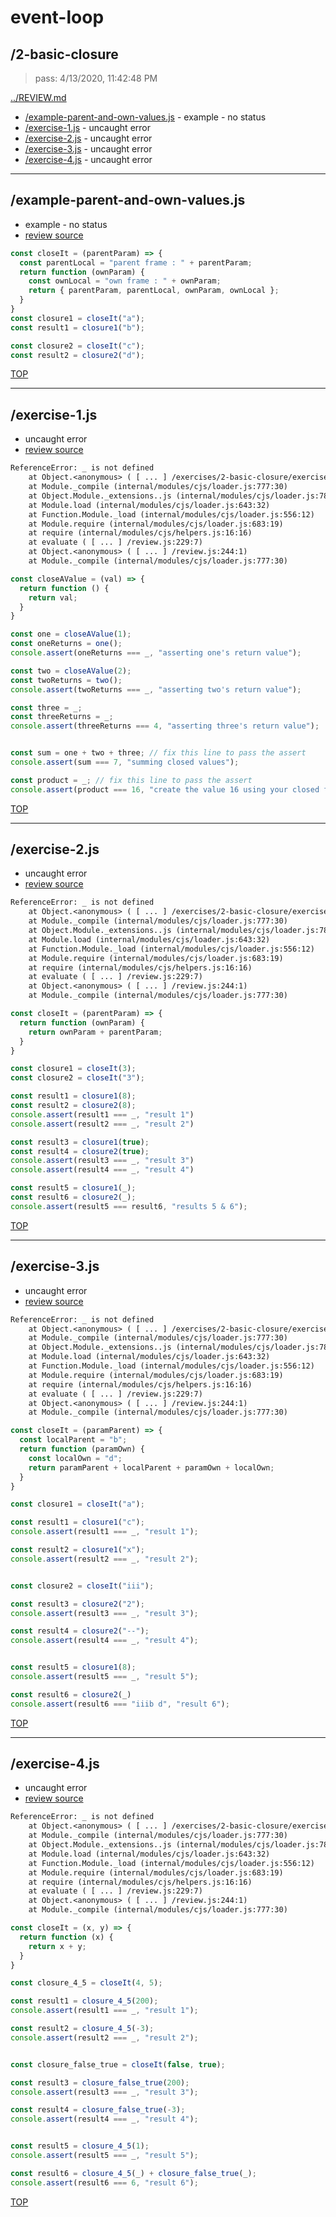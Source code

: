 # event-loop 

## /2-basic-closure

> pass: 4/13/2020, 11:42:48 PM 

[../REVIEW.md](../REVIEW.md)

* [/example-parent-and-own-values.js](#example-parent-and-own-valuesjs) - example - no status
* [/exercise-1.js](#exercise-1js) - uncaught error
* [/exercise-2.js](#exercise-2js) - uncaught error
* [/exercise-3.js](#exercise-3js) - uncaught error
* [/exercise-4.js](#exercise-4js) - uncaught error

---

## /example-parent-and-own-values.js

* example - no status
* [review source](./example-parent-and-own-values.js)

```js
const closeIt = (parentParam) => {
  const parentLocal = "parent frame : " + parentParam;
  return function (ownParam) {
    const ownLocal = "own frame : " + ownParam;
    return { parentParam, parentLocal, ownParam, ownLocal };
  }
}
const closure1 = closeIt("a");
const result1 = closure1("b");

const closure2 = closeIt("c");
const result2 = closure2("d");

```

[TOP](#event-loop)

---

## /exercise-1.js

* uncaught error
* [review source](./exercise-1.js)

```txt
ReferenceError: _ is not defined
    at Object.<anonymous> ( [ ... ] /exercises/2-basic-closure/exercise-1.js:9:31)
    at Module._compile (internal/modules/cjs/loader.js:777:30)
    at Object.Module._extensions..js (internal/modules/cjs/loader.js:788:10)
    at Module.load (internal/modules/cjs/loader.js:643:32)
    at Function.Module._load (internal/modules/cjs/loader.js:556:12)
    at Module.require (internal/modules/cjs/loader.js:683:19)
    at require (internal/modules/cjs/helpers.js:16:16)
    at evaluate ( [ ... ] /review.js:229:7)
    at Object.<anonymous> ( [ ... ] /review.js:244:1)
    at Module._compile (internal/modules/cjs/loader.js:777:30)
```

```js
const closeAValue = (val) => {
  return function () {
    return val;
  }
}

const one = closeAValue(1);
const oneReturns = one();
console.assert(oneReturns === _, "asserting one's return value");

const two = closeAValue(2);
const twoReturns = two();
console.assert(twoReturns === _, "asserting two's return value");

const three = _;
const threeReturns = _;
console.assert(threeReturns === 4, "asserting three's return value");


const sum = one + two + three; // fix this line to pass the assert
console.assert(sum === 7, "summing closed values");

const product = _; // fix this line to pass the assert
console.assert(product === 16, "create the value 16 using your closed functions");

```

[TOP](#event-loop)

---

## /exercise-2.js

* uncaught error
* [review source](./exercise-2.js)

```txt
ReferenceError: _ is not defined
    at Object.<anonymous> ( [ ... ] /exercises/2-basic-closure/exercise-2.js:12:28)
    at Module._compile (internal/modules/cjs/loader.js:777:30)
    at Object.Module._extensions..js (internal/modules/cjs/loader.js:788:10)
    at Module.load (internal/modules/cjs/loader.js:643:32)
    at Function.Module._load (internal/modules/cjs/loader.js:556:12)
    at Module.require (internal/modules/cjs/loader.js:683:19)
    at require (internal/modules/cjs/helpers.js:16:16)
    at evaluate ( [ ... ] /review.js:229:7)
    at Object.<anonymous> ( [ ... ] /review.js:244:1)
    at Module._compile (internal/modules/cjs/loader.js:777:30)
```

```js
const closeIt = (parentParam) => {
  return function (ownParam) {
    return ownParam + parentParam;
  }
}

const closure1 = closeIt(3);
const closure2 = closeIt("3");

const result1 = closure1(8);
const result2 = closure2(8);
console.assert(result1 === _, "result 1")
console.assert(result2 === _, "result 2")

const result3 = closure1(true);
const result4 = closure2(true);
console.assert(result3 === _, "result 3")
console.assert(result4 === _, "result 4")

const result5 = closure1(_);
const result6 = closure2(_);
console.assert(result5 === result6, "results 5 & 6");

```

[TOP](#event-loop)

---

## /exercise-3.js

* uncaught error
* [review source](./exercise-3.js)

```txt
ReferenceError: _ is not defined
    at Object.<anonymous> ( [ ... ] /exercises/2-basic-closure/exercise-3.js:12:28)
    at Module._compile (internal/modules/cjs/loader.js:777:30)
    at Object.Module._extensions..js (internal/modules/cjs/loader.js:788:10)
    at Module.load (internal/modules/cjs/loader.js:643:32)
    at Function.Module._load (internal/modules/cjs/loader.js:556:12)
    at Module.require (internal/modules/cjs/loader.js:683:19)
    at require (internal/modules/cjs/helpers.js:16:16)
    at evaluate ( [ ... ] /review.js:229:7)
    at Object.<anonymous> ( [ ... ] /review.js:244:1)
    at Module._compile (internal/modules/cjs/loader.js:777:30)
```

```js
const closeIt = (paramParent) => {
  const localParent = "b";
  return function (paramOwn) {
    const localOwn = "d";
    return paramParent + localParent + paramOwn + localOwn;
  }
}

const closure1 = closeIt("a");

const result1 = closure1("c");
console.assert(result1 === _, "result 1");

const result2 = closure1("x");
console.assert(result2 === _, "result 2");


const closure2 = closeIt("iii");

const result3 = closure2("2");
console.assert(result3 === _, "result 3");

const result4 = closure2("--");
console.assert(result4 === _, "result 4");


const result5 = closure1(8);
console.assert(result5 === _, "result 5");

const result6 = closure2(_)
console.assert(result6 === "iiib d", "result 6");

```

[TOP](#event-loop)

---

## /exercise-4.js

* uncaught error
* [review source](./exercise-4.js)

```txt
ReferenceError: _ is not defined
    at Object.<anonymous> ( [ ... ] /exercises/2-basic-closure/exercise-4.js:10:28)
    at Module._compile (internal/modules/cjs/loader.js:777:30)
    at Object.Module._extensions..js (internal/modules/cjs/loader.js:788:10)
    at Module.load (internal/modules/cjs/loader.js:643:32)
    at Function.Module._load (internal/modules/cjs/loader.js:556:12)
    at Module.require (internal/modules/cjs/loader.js:683:19)
    at require (internal/modules/cjs/helpers.js:16:16)
    at evaluate ( [ ... ] /review.js:229:7)
    at Object.<anonymous> ( [ ... ] /review.js:244:1)
    at Module._compile (internal/modules/cjs/loader.js:777:30)
```

```js
const closeIt = (x, y) => {
  return function (x) {
    return x + y;
  }
}

const closure_4_5 = closeIt(4, 5);

const result1 = closure_4_5(200);
console.assert(result1 === _, "result 1");

const result2 = closure_4_5(-3);
console.assert(result2 === _, "result 2");


const closure_false_true = closeIt(false, true);

const result3 = closure_false_true(200);
console.assert(result3 === _, "result 3");

const result4 = closure_false_true(-3);
console.assert(result4 === _, "result 4");


const result5 = closure_4_5(1);
console.assert(result5 === _, "result 5");

const result6 = closure_4_5(_) + closure_false_true(_);
console.assert(result6 === 6, "result 6");

```

[TOP](#event-loop)

